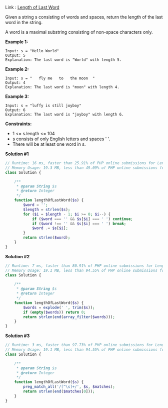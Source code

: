 Link : [Length of Last Word](https://leetcode.com/problems/length-of-last-word)

Given a string s consisting of words and spaces, return the length of the last word in the string.

A word is a maximal substring consisting of non-space characters only.

**Example 1:**
```text
Input: s = "Hello World"
Output: 5
Explanation: The last word is "World" with length 5.
```

**Example 2:**
```text
Input: s = "   fly me   to   the moon  "
Output: 4
Explanation: The last word is "moon" with length 4.
```

**Example 3:**
```text
Input: s = "luffy is still joyboy"
Output: 6
Explanation: The last word is "joyboy" with length 6.
``` 

**Constraints:**
- 1 <= s.length <= 104
- s consists of only English letters and spaces ' '.
- There will be at least one word in s.

**Solution #1**
```php
// Runtime: 16 ms, faster than 25.91% of PHP online submissions for Length of Last Word.
// Memory Usage: 19.3 MB, less than 49.09% of PHP online submissions for Length of Last Word.
class Solution {

    /**
     * @param String $s
     * @return Integer
     */
    function lengthOfLastWord($s) {
        $word = '';        
        $length = strlen($s);
        for ($i = $length - 1; $i >= 0; $i--) {
            if ($word === '' && $s[$i] === ' ') continue;
            if ($word !== '' && $s[$i] === ' ') break;            
            $word .= $s[$i];
        }
        return strlen($word);
    }
}
```

**Solution #2**
```php
// Runtime: 7 ms, faster than 80.91% of PHP online submissions for Length of Last Word.
// Memory Usage: 19.1 MB, less than 94.55% of PHP online submissions for Length of Last Word.
class Solution {

    /**
     * @param String $s
     * @return Integer
     */
    function lengthOfLastWord($s) {
        $words = explode(' ', trim($s));
        if (empty($words)) return 0;
        return strlen(end(array_filter($words)));
    }
}
```

**Solution #3**
```php
// Runtime: 3 ms, faster than 97.73% of PHP online submissions for Length of Last Word.
// Memory Usage: 19.1 MB, less than 94.55% of PHP online submissions for Length of Last Word.
class Solution {

    /**
     * @param String $s
     * @return Integer
     */
    function lengthOfLastWord($s) {
        preg_match_all('/[^\s]+/', $s, $matches);
        return strlen(end($matches[0]));
    }
}
```